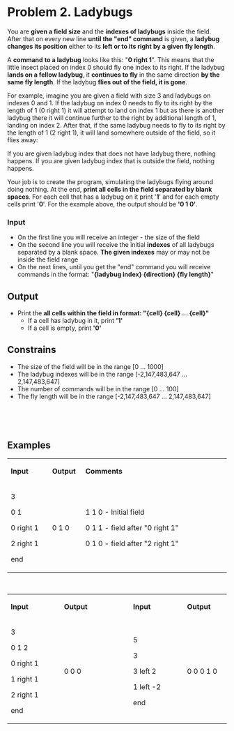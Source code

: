 <h1>Problem 2. Ladybugs</h1>
<p>You are <strong>given a field size</strong> and the <strong>indexes of ladybugs</strong> inside the field. After that on every new line <strong>until the "end" command</strong> is given, a <strong>ladybug changes its position</strong> either to its <strong>left or to its right</strong> <strong>by a given fly length</strong>.</p>
<p>A <strong>command</strong> <strong>to a ladybug</strong> looks like this: "<strong>0 right 1</strong>". This means that the little insect placed on index 0 should fly one index to its right. If the ladybug <strong>lands on a fellow ladybug</strong>, it <strong>continues to fly</strong> in the same direction <strong>by the same fly length</strong>. If the ladybug <strong>flies out of the field, it is gone</strong>.</p>
<p>For example, imagine you are given a field with size 3 and ladybugs on indexes 0 and 1. If the ladybug on index 0 needs to fly to its right by the length of 1 (0 right 1) it will attempt to land on index 1 but as there is another ladybug there it will continue further to the right by additional length of 1, landing on index 2. After that, if the same ladybug needs to fly to its right by the length of 1 (2 right 1), it will land somewhere outside of the field, so it flies away:</p>
<p>If you are given ladybug index that does not have ladybug there, nothing happens. If you are given ladybug index that is outside the field, nothing happens.</p>
<p>Your job is to create the program, simulating the ladybugs flying around doing nothing. At the end, <strong>print all cells in the field separated by blank spaces</strong>. For each cell that has a ladybug on it print '<strong>1</strong>' and for each empty cells print '<strong>0</strong>'. For the example above, the output should be <strong>'0 1 0'</strong>.</p>
<h3>Input</h3>
<ul>
<li>On the first line you will receive an integer - the size of the field</li>
<li>On the second line you will receive the initial <strong>indexes</strong> of all ladybugs separated by a blank space. <strong>The given indexes</strong> may or may not be inside the field range</li>
<li>On the next lines, until you get the "end" command you will receive commands in the format: "<strong>{ladybug index} {direction} {fly length}</strong>"</li>
</ul>
<h2>Output</h2>
<ul>
<li>Print the <strong>all cells within the field in format: "{cell} {cell} &hellip; {cell}"</strong>
<ul>
<li>If a cell has ladybug in it, print <strong>'1'</strong></li>
<li>If a cell is empty, print <strong>'0'</strong></li>
</ul>
</li>
</ul>
<h2>Constrains</h2>
<ul>
<li>The size of the field will be in the range [0 &hellip; 1000]</li>
<li>The ladybug indexes will be in the range [-2,147,483,647 &hellip; 2,147,483,647]</li>
<li>The number of commands will be in the range [0 &hellip; 100]</li>
<li>The fly length will be in the range [-2,147,483,647 &hellip; 2,147,483,647]</li>
</ul>
<p>&nbsp;</p>
<p>&nbsp;</p>
<h2>Examples</h2>
<table width="692">
<tbody>
<tr>
<td width="112">
<p><strong>Input</strong></p>
</td>
<td width="66">
<p><strong>Output</strong></p>
</td>
<td width="514">
<p><strong>Comments</strong></p>
</td>
</tr>
<tr>
<td width="112">
<p>3</p>
<p>0 1</p>
<p>0 right 1</p>
<p>2 right 1</p>
<p>end</p>
</td>
<td width="66">
<p>0 1 0</p>
</td>
<td width="514">
<p>1 1 0 - Initial field</p>
<p>0 1 1 - field after "0 right 1"</p>
<p>0 1 0 - field after "2 right 1"</p>
</td>
</tr>
</tbody>
</table>
<p>&nbsp;</p>
<table width="442">
<tbody>
<tr>
<td width="111">
<p><strong>Input</strong></p>
</td>
<td width="66">
<p><strong>Output</strong></p>
</td>
<td width="66">
<p><strong>&nbsp;</strong></p>
</td>
<td width="113">
<p><strong>Input</strong></p>
</td>
<td width="85">
<p><strong>Output</strong></p>
</td>
</tr>
<tr>
<td width="111">
<p>3</p>
<p>0 1 2</p>
<p>0 right 1</p>
<p>1 right 1</p>
<p>2 right 1</p>
<p>end</p>
</td>
<td width="66">
<p>0 0 0</p>
</td>
<td width="66">
<p>&nbsp;</p>
</td>
<td width="113">
<p>5</p>
<p>3</p>
<p>3 left 2</p>
<p>1 left -2</p>
<p>end</p>
</td>
<td width="85">
<p>0 0 0 1 0</p>
</td>
</tr>
</tbody>
</table>
<p>&nbsp;</p>